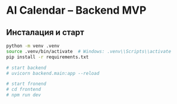 # AI Calendar – Backend MVP

## Инсталация и старт
```bash
python -m venv .venv
source .venv/bin/activate  # Windows: .venv\\Scripts\\activate
pip install -r requirements.txt

# start backend
# uvicorn backend.main:app --reload

# start fronend
# cd frontend
# npm run dev